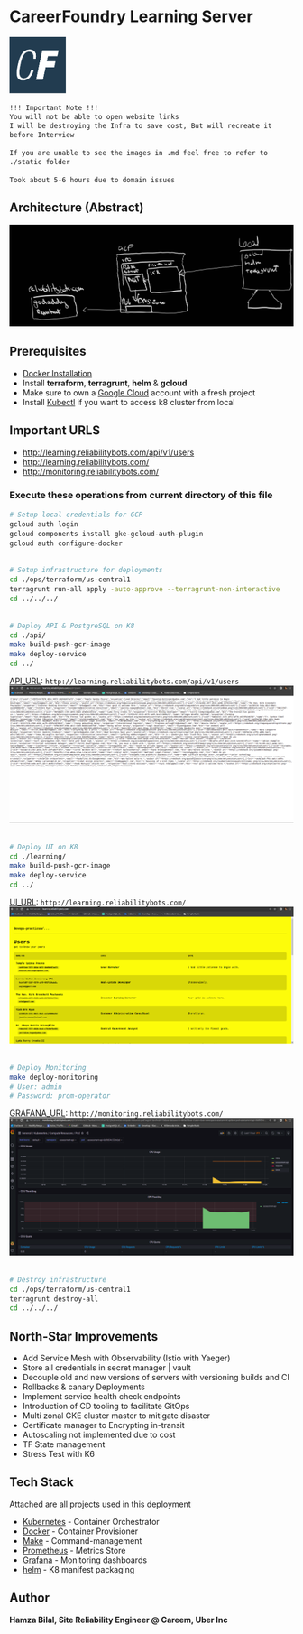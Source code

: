 # CareerFoundry Learning Server
<a href="http://learning.reliabilitybots.com/">
<img src="./static/service.png" alt="drawing" width="100"/>
</a>

```
!!! Important Note !!!
You will not be able to open website links
I will be destroying the Infra to save cost, But will recreate it before Interview

If you are unable to see the images in .md feel free to refer to ./static folder

Took about 5-6 hours due to domain issues
```

## Architecture (Abstract)
![Architecture](static/Notes_221113_205619.jpg "Architecture")

## Prerequisites

- [Docker Installation](https://docs.docker.com/engine/install/)
- Install **terraform**, **terragrunt**, **helm** & **gcloud**
- Make sure to own a [Google Cloud](https://console.cloud.google.com/) account with a fresh project
- Install [Kubectl](https://kubernetes.io/docs/tasks/tools/install-kubectl-linux/) if you want to access k8 cluster from local


## Important URLS
- http://learning.reliabilitybots.com/api/v1/users
- http://learning.reliabilitybots.com/
- http://monitoring.reliabilitybots.com/


### Execute these operations from current directory of this file

```sh
# Setup local credentials for GCP
gcloud auth login
gcloud components install gke-gcloud-auth-plugin
gcloud auth configure-docker 
```

```sh

# Setup infrastructure for deployments
cd ./ops/terraform/us-central1
terragrunt run-all apply -auto-approve --terragrunt-non-interactive
cd ../../../
```

```sh

# Deploy API & PostgreSQL on K8
cd ./api/
make build-push-gcr-image
make deploy-service
cd ../
```
[API_URL](http://learning.reliabilitybots.com/api/v1/users):  `http://learning.reliabilitybots.com/api/v1/users`
![API_URL_SAMPLE](static/API_URL_SAMPLE.png "API_URL_SAMPLE")


```sh

# Deploy UI on K8
cd ./learning/
make build-push-gcr-image
make deploy-service
cd ../
```
[UI_URL](http://learning.reliabilitybots.com/):  `http://learning.reliabilitybots.com/`
![UI_URL_SAMPLE](static/UI_URL_SAMPLE.png "UI_URL_SAMPLE")


```sh

# Deploy Monitoring
make deploy-monitoring
# User: admin
# Password: prom-operator
```
[GRAFANA_URL](http://monitoring.reliabilitybots.com/):  `http://monitoring.reliabilitybots.com/`
![GRAFANA_URL_SAMPLE](static/GRAFANA_URL_SAMPLE.png "GRAFANA_URL_SAMPLE")

```sh

# Destroy infrastructure 
cd ./ops/terraform/us-central1
terragrunt destroy-all
cd ../../../
```

## North-Star Improvements

- Add Service Mesh with Observability (Istio with Yaeger)
- Store all credentials in secret manager | vault
- Decouple old and new versions of servers with versioning builds and CI
- Rollbacks & canary Deployments
- Implement service health check endpoints
- Introduction of CD tooling to facilitate GitOps
- Multi zonal GKE cluster master to mitigate disaster
- Certificate manager to Encrypting in-transit
- Autoscaling not implemented due to cost
- TF State management
- Stress Test with K6


## Tech Stack

Attached are all projects used in this deployment


- [Kubernetes] - Container Orchestrator
- [Docker] - Container Provisioner
- [Make]      - Command-management
- [Prometheus] - Metrics Store
- [Grafana] - Monitoring dashboards
- [helm] - K8 manifest packaging



[Kubernetes]: <https://github.com/kubernetes/kubernetes>
[Docker]: <https://github.com/docker>
[Prometheus]: <https://github.com/prometheus/prometheus>
[Grafana]: <https://github.com/grafana/grafana>
[helm]: <https://github.com/helm/helm>
[Make]: <https://www.gnu.org/software/make/>

## Author

**Hamza Bilal, Site Reliability Engineer @ Careem, Uber Inc**